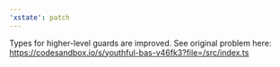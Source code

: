 ```yaml
---
'xstate': patch
---
```


Types for higher-level guards are improved. See original problem here: https://codesandbox.io/s/youthful-bas-v46fk3?file=/src/index.ts

